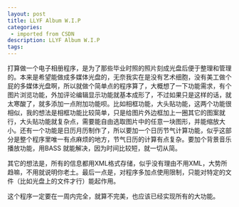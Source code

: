 ```yaml
---
layout: post
title: LLYF Album W.I.P
categories: 
 - imported from CSDN
description: LLYF Album W.I.P
tags: 
---
```


打算做一个电子相册程序，是为了那些毕业时照的照片刻成光盘后便于整理和管理的。本来是希望能做成多媒体光盘的，无奈我实在是没有艺术细胞，没有美工做个屁的多媒体光盘啊，所以就做个简单点的程序算了，大概想了一下功能需求，有个图片浏览功能，外加评论编辑显示功能就基本成形了，不过如果只是这样的话，就太寒酸了，就多添加一点附加功能呗。比如相框功能，大头贴功能，这两个功能很相似，我的想法是相框功能比较简单，只是给图片外边框加上一圈其它的图案就行，大头贴功能就复杂点，需要能自由选取图片中的任意一块图形，并能缩放大小。还有一个功能是日历月历制作了，所以要加一个日历节气计算功能，似乎这部分是整个程序里唯一有点麻烦的地方，节气日历的计算有点复杂。要加个背景音乐播放功能，用BASS 就能解决，因为时间比较短，就一切从简。

其它的想法是，所有的信息都用XML格式存储，似乎没有理由不用XML，大势所趋嘛，不用就说明你老土。最后一点是，对程序多加点使用限制，只能对特定的文件（比如光盘上的文件才行）能起作用。

这个程序一定要在一周内完全，就算不完美，也应该已经实现所有的大功能。

